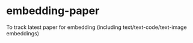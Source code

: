 # embedding-paper
To track latest paper for embedding (including text/text-code/text-image embeddings)

